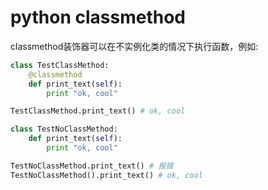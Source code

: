 
# python classmethod

classmethod装饰器可以在不实例化类的情况下执行函数，例如:
```python
class TestClassMethod:
    @classmethod
    def print_text(self):
        print "ok, cool"

TestClassMethod.print_text() # ok, cool

class TestNoClassMethod:
    def print_text(self):
        print "ok, cool"

TestNoClassMethod.print_text() # 报错
TestNoClassMethod().print_text() # ok, cool
```
